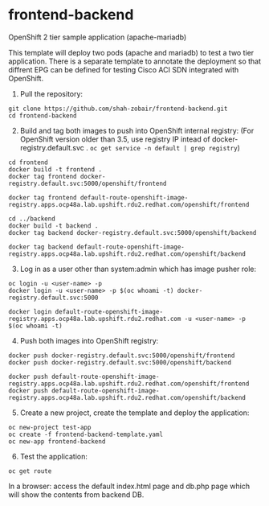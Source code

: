 # frontend-backend
OpenShift 2 tier sample application (apache-mariadb)

This template will deploy two pods (apache and mariadb) to test a two tier application. There is a separate template to annotate the deployment so that diffrent EPG can be defined for testing Cisco ACI SDN integrated with OpenShift.

1. Pull the repository:
```
git clone https://github.com/shah-zobair/frontend-backend.git
cd frontend-backend
```

2. Build and tag both images to push into OpenShift internal registry:
   (For OpenShift version older than 3.5, use registry IP intead of docker-registry.default.svc . `oc get service -n default | grep registry`)
```
cd frontend
docker build -t frontend .
docker tag frontend docker-registry.default.svc:5000/openshift/frontend

docker tag frontend default-route-openshift-image-registry.apps.ocp48a.lab.upshift.rdu2.redhat.com/openshift/frontend

cd ../backend
docker build -t backend .
docker tag backend docker-registry.default.svc:5000/openshift/backend

docker tag backend default-route-openshift-image-registry.apps.ocp48a.lab.upshift.rdu2.redhat.com/openshift/backend
```
3. Log in as a user other than system:admin which has image pusher role:
```
oc login -u <user-name> -p
docker login -u <user-name> -p $(oc whoami -t) docker-registry.default.svc:5000

docker login default-route-openshift-image-registry.apps.ocp48a.lab.upshift.rdu2.redhat.com -u <user-name> -p $(oc whoami -t)
```
4. Push both images into OpenShift registry:
```
docker push docker-registry.default.svc:5000/openshift/frontend
docker push docker-registry.default.svc:5000/openshift/backend

docker push default-route-openshift-image-registry.apps.ocp48a.lab.upshift.rdu2.redhat.com/openshift/frontend
docker push default-route-openshift-image-registry.apps.ocp48a.lab.upshift.rdu2.redhat.com/openshift/backend
```

5. Create a new project, create the template and deploy the application:
```
oc new-project test-app
oc create -f frontend-backend-template.yaml
oc new-app frontend-backend
```

6. Test the application:
```
oc get route
```
In a browser: access the default index.html page and db.php page which will show the contents from backend DB.
